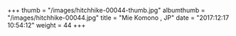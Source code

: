 +++
thumb = "/images/hitchhike-00044-thumb.jpg"
albumthumb = "/images/hitchhike-00044.jpg"
title = "Mie Komono , JP"
date = "2017:12:17 10:54:12"
weight = 44
+++
